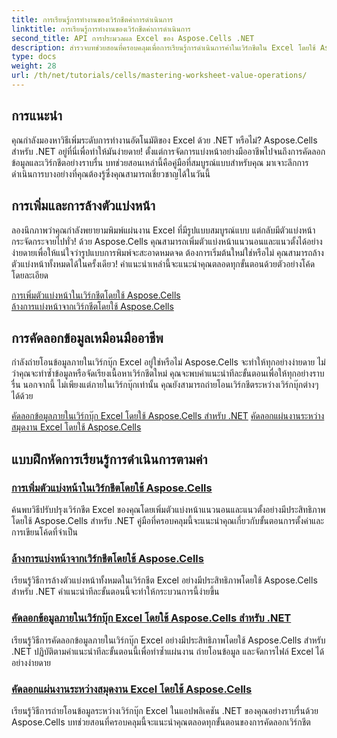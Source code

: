 ```yaml
---
title: การเรียนรู้การทำงานของเวิร์กชีตค่าการดำเนินการ
linktitle: การเรียนรู้การทำงานของเวิร์กชีตค่าการดำเนินการ
second_title: API การประมวลผล Excel ของ Aspose.Cells .NET
description: สำรวจบทช่วยสอนที่ครอบคลุมเพื่อการเรียนรู้การดำเนินการค่าในเวิร์กชีตใน Excel โดยใช้ Aspose.Cells สำหรับ .NET รวมถึงการเพิ่มและการล้างการแบ่งหน้า การคัดลอกข้อมูล และอื่นๆ อีกมากมาย
type: docs
weight: 28
url: /th/net/tutorials/cells/mastering-worksheet-value-operations/
---
```

## การแนะนำ

คุณกำลังมองหาวิธีเพิ่มระดับการทำงานอัตโนมัติของ Excel ด้วย .NET หรือไม่? Aspose.Cells สำหรับ .NET อยู่ที่นี่เพื่อทำให้มันง่ายดาย! ตั้งแต่การจัดการแบ่งหน้าอย่างมืออาชีพไปจนถึงการคัดลอกข้อมูลและเวิร์กชีตอย่างราบรื่น บทช่วยสอนเหล่านี้คือคู่มือที่สมบูรณ์แบบสำหรับคุณ มาเจาะลึกการดำเนินการบางอย่างที่คุณต้องรู้ซึ่งคุณสามารถเชี่ยวชาญได้ในวันนี้

## การเพิ่มและการล้างตัวแบ่งหน้า  

ลองนึกภาพว่าคุณกำลังพยายามพิมพ์แผ่นงาน Excel ที่มีรูปแบบสมบูรณ์แบบ แต่กลับมีตัวแบ่งหน้ากระจัดกระจายไปทั่ว! ด้วย Aspose.Cells คุณสามารถเพิ่มตัวแบ่งหน้าแนวนอนและแนวตั้งได้อย่างง่ายดายเพื่อให้แน่ใจว่ารูปแบบการพิมพ์จะสะอาดหมดจด ต้องการเริ่มต้นใหม่ใช่หรือไม่ คุณสามารถล้างตัวแบ่งหน้าทั้งหมดได้ในครั้งเดียว! คำแนะนำเหล่านี้จะแนะนำคุณตลอดทุกขั้นตอนด้วยตัวอย่างโค้ดโดยละเอียด  

[การเพิ่มตัวแบ่งหน้าในเวิร์กชีตโดยใช้ Aspose.Cells](./adding-page-breaks/)  
[ล้างการแบ่งหน้าจากเวิร์กชีตโดยใช้ Aspose.Cells](./clear-page-breaks/)  

## การคัดลอกข้อมูลเหมือนมืออาชีพ  

กำลังถ่ายโอนข้อมูลภายในเวิร์กบุ๊ก Excel อยู่ใช่หรือไม่ Aspose.Cells จะทำให้ทุกอย่างง่ายดาย ไม่ว่าคุณจะทำซ้ำข้อมูลหรือจัดเรียงเนื้อหาเวิร์กชีตใหม่ คุณจะพบคำแนะนำทีละขั้นตอนเพื่อให้ทุกอย่างราบรื่น นอกจากนี้ ไม่เพียงแต่ภายในเวิร์กบุ๊กเท่านั้น คุณยังสามารถถ่ายโอนเวิร์กชีตระหว่างเวิร์กบุ๊กต่างๆ ได้ด้วย  

[คัดลอกข้อมูลภายในเวิร์กบุ๊ก Excel โดยใช้ Aspose.Cells สำหรับ .NET](./copy-data-within-excel-workbook/) 
[คัดลอกแผ่นงานระหว่างสมุดงาน Excel โดยใช้ Aspose.Cells](./copy-worksheet-between-workbooks/)  

## แบบฝึกหัดการเรียนรู้การดำเนินการตามค่า
### [การเพิ่มตัวแบ่งหน้าในเวิร์กชีตโดยใช้ Aspose.Cells](./adding-page-breaks/)
ค้นพบวิธีปรับปรุงเวิร์กชีต Excel ของคุณโดยเพิ่มตัวแบ่งหน้าแนวนอนและแนวตั้งอย่างมีประสิทธิภาพโดยใช้ Aspose.Cells สำหรับ .NET คู่มือที่ครอบคลุมนี้จะแนะนำคุณเกี่ยวกับขั้นตอนการตั้งค่าและการเขียนโค้ดที่จำเป็น
### [ล้างการแบ่งหน้าจากเวิร์กชีตโดยใช้ Aspose.Cells](./clear-page-breaks/)
เรียนรู้วิธีการล้างตัวแบ่งหน้าทั้งหมดในเวิร์กชีต Excel อย่างมีประสิทธิภาพโดยใช้ Aspose.Cells สำหรับ .NET คำแนะนำทีละขั้นตอนนี้จะทำให้กระบวนการนี้ง่ายขึ้น
### [คัดลอกข้อมูลภายในเวิร์กบุ๊ก Excel โดยใช้ Aspose.Cells สำหรับ .NET](./copy-data-within-excel-workbook/)
เรียนรู้วิธีการคัดลอกข้อมูลภายในเวิร์กบุ๊ก Excel อย่างมีประสิทธิภาพโดยใช้ Aspose.Cells สำหรับ .NET ปฏิบัติตามคำแนะนำทีละขั้นตอนนี้เพื่อทำซ้ำแผ่นงาน ถ่ายโอนข้อมูล และจัดการไฟล์ Excel ได้อย่างง่ายดาย
### [คัดลอกแผ่นงานระหว่างสมุดงาน Excel โดยใช้ Aspose.Cells](./copy-worksheet-between-workbooks/)
เรียนรู้วิธีการถ่ายโอนข้อมูลระหว่างเวิร์กบุ๊ก Excel ในแอปพลิเคชัน .NET ของคุณอย่างราบรื่นด้วย Aspose.Cells บทช่วยสอนที่ครอบคลุมนี้จะแนะนำคุณตลอดทุกขั้นตอนของการคัดลอกเวิร์กชีต